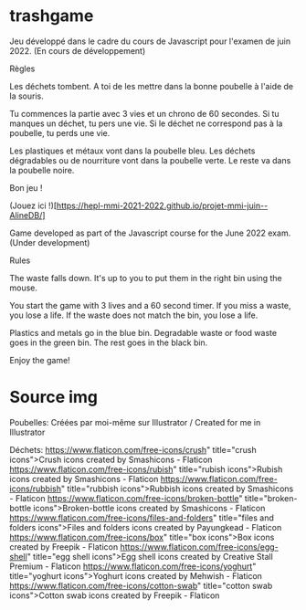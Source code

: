 # trashgame
Jeu développé dans le cadre du cours de Javascript pour l'examen de juin 2022. 
(En cours de développement)

Règles

Les déchets tombent. A toi de les mettre dans la bonne poubelle à l'aide de la souris. 

Tu commences la partie avec 3 vies et un chrono de 60 secondes. Si tu manques un déchet, tu pers une vie. Si le déchet ne correspond pas à la poubelle, tu perds une vie. 

Les plastiques et métaux vont dans la poubelle bleu. Les déchets dégradables ou de nourriture vont dans la poubelle verte. Le reste va dans la poubelle noire.

Bon jeu !

 (Jouez ici !)[https://hepl-mmi-2021-2022.github.io/projet-mmi-juin--AlineDB/]



Game developed as part of the Javascript course for the June 2022 exam. 
(Under development)

Rules

The waste falls down. It's up to you to put them in the right bin using the mouse. 

You start the game with 3 lives and a 60 second timer. If you miss a waste, you lose a life. If the waste does not match the bin, you lose a life. 

Plastics and metals go in the blue bin. Degradable waste or food waste goes in the green bin. The rest goes in the black bin.

Enjoy the game!



# Source img

Poubelles:
Créées par moi-même sur Illustrator / Created for me in Illustrator

Déchets:
https://www.flaticon.com/free-icons/crush" title="crush icons">Crush icons created by Smashicons - Flaticon
https://www.flaticon.com/free-icons/rubish" title="rubish icons">Rubish icons created by Smashicons - Flaticon
https://www.flaticon.com/free-icons/rubbish" title="rubbish icons">Rubbish icons created by Smashicons - Flaticon
https://www.flaticon.com/free-icons/broken-bottle" title="broken-bottle icons">Broken-bottle icons created by Smashicons - Flaticon
https://www.flaticon.com/free-icons/files-and-folders" title="files and folders icons">Files and folders icons created by Payungkead - Flaticon
https://www.flaticon.com/free-icons/box" title="box icons">Box icons created by Freepik - Flaticon
https://www.flaticon.com/free-icons/egg-shell" title="egg shell icons">Egg shell icons created by Creative Stall Premium - Flaticon
https://www.flaticon.com/free-icons/yoghurt" title="yoghurt icons">Yoghurt icons created by Mehwish - Flaticon
https://www.flaticon.com/free-icons/cotton-swab" title="cotton swab icons">Cotton swab icons created by Freepik - Flaticon





